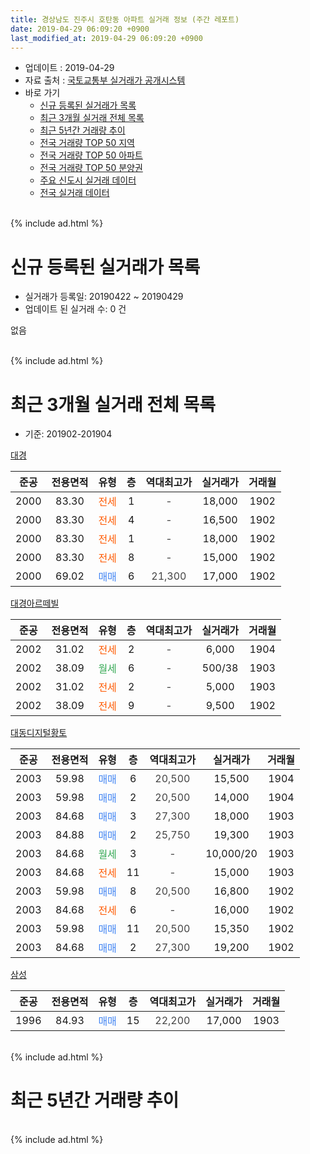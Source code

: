 ```yaml
---
title: 경상남도 진주시 호탄동 아파트 실거래 정보 (주간 레포트)
date: 2019-04-29 06:09:20 +0900
last_modified_at: 2019-04-29 06:09:20 +0900
---
```


* 업데이트 : 2019-04-29
* 자료 출처 : [국토교통부 실거래가 공개시스템](http://rt.molit.go.kr)
* 바로 가기
    * [신규 등록된 실거래가 목록](#신규-등록된-실거래가-목록)
    * [최근 3개월 실거래 전체 목록](#최근-3개월-실거래-전체-목록)
    * [최근 5년간 거래량 추이](#최근-5년간-거래량-추이)
    * [전국 거래량 TOP 50 지역](https://inasie.github.io/apt-trade-info/최근-3개월-전국에서-가장-거래가-많이-발생한-지역)
    * [전국 거래량 TOP 50 아파트](https://inasie.github.io/apt-trade-info/최근-3개월-전국에서-가장-거래가-많이-발생한-아파트)
    * [전국 거래량 TOP 50 분양권](https://inasie.github.io/apt-trade-info/최근-3개월-전국에서-가장-거래가-많이-발생한-분양권)
    * [주요 신도시 실거래 데이터](https://inasie.github.io/apt-trade-info/주요-신도시)
    * [전국 실거래 데이터](https://inasie.github.io/apt-trade-info/전국)
<br>
{% include ad.html %}
<br>

# 신규 등록된 실거래가 목록
* 실거래가 등록일: 20190422 ~ 20190429
* 업데이트 된 실거래 수: 0 건

없음

<br>
{% include ad.html %}
<br>

# 최근 3개월 실거래 전체 목록
* 기준: 201902-201904


[대경](https://search.naver.com/search.naver?query=%EA%B2%BD%EC%83%81%EB%82%A8%EB%8F%84+%EC%A7%84%EC%A3%BC%EC%8B%9C+%ED%98%B8%ED%83%84%EB%8F%99+%EB%8C%80%EA%B2%BD)

|준공|전용면적|유형|층|역대최고가|실거래가|거래월|
|:---:|:---:|:---:|:---:|:---:|:---:|:---:|
|2000|83.30|<span style="color:#ff5a00">전세</span>|1|<span style="color:#444444">-</span>|18,000|1902|
|2000|83.30|<span style="color:#ff5a00">전세</span>|4|<span style="color:#444444">-</span>|16,500|1902|
|2000|83.30|<span style="color:#ff5a00">전세</span>|1|<span style="color:#444444">-</span>|18,000|1902|
|2000|83.30|<span style="color:#ff5a00">전세</span>|8|<span style="color:#444444">-</span>|15,000|1902|
|2000|69.02|<span style="color:#4285f3">매매</span>|6|<span style="color:#444444">21,300</span>|17,000|1902|

[대경아르떼빌](https://search.naver.com/search.naver?query=%EA%B2%BD%EC%83%81%EB%82%A8%EB%8F%84+%EC%A7%84%EC%A3%BC%EC%8B%9C+%ED%98%B8%ED%83%84%EB%8F%99+%EB%8C%80%EA%B2%BD%EC%95%84%EB%A5%B4%EB%96%BC%EB%B9%8C)

|준공|전용면적|유형|층|역대최고가|실거래가|거래월|
|:---:|:---:|:---:|:---:|:---:|:---:|:---:|
|2002|31.02|<span style="color:#ff5a00">전세</span>|2|<span style="color:#444444">-</span>|6,000|1904|
|2002|38.09|<span style="color:#34a853">월세</span>|6|<span style="color:#444444">-</span>|500/38|1903|
|2002|31.02|<span style="color:#ff5a00">전세</span>|2|<span style="color:#444444">-</span>|5,000|1903|
|2002|38.09|<span style="color:#ff5a00">전세</span>|9|<span style="color:#444444">-</span>|9,500|1902|

[대동디지털황토](https://search.naver.com/search.naver?query=%EA%B2%BD%EC%83%81%EB%82%A8%EB%8F%84+%EC%A7%84%EC%A3%BC%EC%8B%9C+%ED%98%B8%ED%83%84%EB%8F%99+%EB%8C%80%EB%8F%99%EB%94%94%EC%A7%80%ED%84%B8%ED%99%A9%ED%86%A0)

|준공|전용면적|유형|층|역대최고가|실거래가|거래월|
|:---:|:---:|:---:|:---:|:---:|:---:|:---:|
|2003|59.98|<span style="color:#4285f3">매매</span>|6|<span style="color:#444444">20,500</span>|15,500|1904|
|2003|59.98|<span style="color:#4285f3">매매</span>|2|<span style="color:#444444">20,500</span>|14,000|1904|
|2003|84.68|<span style="color:#4285f3">매매</span>|3|<span style="color:#444444">27,300</span>|18,000|1903|
|2003|84.88|<span style="color:#4285f3">매매</span>|2|<span style="color:#444444">25,750</span>|19,300|1903|
|2003|84.68|<span style="color:#34a853">월세</span>|3|<span style="color:#444444">-</span>|10,000/20|1903|
|2003|84.68|<span style="color:#ff5a00">전세</span>|11|<span style="color:#444444">-</span>|15,000|1903|
|2003|59.98|<span style="color:#4285f3">매매</span>|8|<span style="color:#444444">20,500</span>|16,800|1902|
|2003|84.68|<span style="color:#ff5a00">전세</span>|6|<span style="color:#444444">-</span>|16,000|1902|
|2003|59.98|<span style="color:#4285f3">매매</span>|11|<span style="color:#444444">20,500</span>|15,350|1902|
|2003|84.68|<span style="color:#4285f3">매매</span>|2|<span style="color:#444444">27,300</span>|19,200|1902|

[삼성](https://search.naver.com/search.naver?query=%EA%B2%BD%EC%83%81%EB%82%A8%EB%8F%84+%EC%A7%84%EC%A3%BC%EC%8B%9C+%ED%98%B8%ED%83%84%EB%8F%99+%EC%82%BC%EC%84%B1)

|준공|전용면적|유형|층|역대최고가|실거래가|거래월|
|:---:|:---:|:---:|:---:|:---:|:---:|:---:|
|1996|84.93|<span style="color:#4285f3">매매</span>|15|<span style="color:#444444">22,200</span>|17,000|1903|


<br>
{% include ad.html %}
<br>

# 최근 5년간 거래량 추이


<div style="width:100%;">
    <canvas id="deal_progress" height="200"></canvas>
</div>

<script>
new Chart(document.getElementById("deal_progress"), {
    type: 'line',
    data: {
        labels: ['201404','201405','201406','201407','201408','201409','201410','201411','201412','201501','201502','201503','201504','201505','201506','201507','201508','201509','201510','201511','201512','201601','201602','201603','201604','201605','201606','201607','201608','201609','201610','201611','201612','201701','201702','201703','201704','201705','201706','201707','201708','201709','201710','201711','201712','201801','201802','201803','201804','201805','201806','201807','201808','201809','201810','201811','201812','201901','201902','201903','201904'],
        datasets: [{
            label: '매매',
            pointRadius: 1,
            data: [5, 5, 6, 7, 5, 3, 6, 8, 2, 7, 8, 9, 7, 3, 7, 3, 17, 12, 9, 6, 7, 8, 7, 7, 11, 6, 5, 4, 3, 8, 7, 6, 6, 5, 3, 8, 4, 4, 7, 1, 5, 7, 6, 2, 3, 6, 7, 4, 1, 4, 1, 3, 3, 3, 3, 5, 3, 2, 4, 3, 2],
            borderColor: "rgba(255, 201, 14, 1)",
            backgroundColor: "rgba(255, 201, 14, 0.5)",
            fill: false,
            lineTension: 0
        },{
            label: '전월세',
            pointRadius: 1,
            data: [1, 1, 1, 3, 2, 2, 1, 3, 0, 7, 4, 5, 4, 3, 1, 2, 3, 2, 4, 0, 2, 4, 2, 3, 3, 1, 2, 1, 0, 3, 2, 3, 3, 4, 5, 3, 2, 1, 6, 3, 2, 2, 4, 5, 3, 4, 0, 0, 3, 3, 3, 7, 0, 2, 9, 9, 4, 9, 6, 4, 1],
            borderColor: "rgba(0, 141, 185, 1)",
            backgroundColor: "rgba(0, 141, 185, 0.5)",
            fill: false,
            lineTension: 0
        }
        ]
    },
    options: {
        responsive: true,
        title: {
            display: false
        },
        tooltips: {
            mode: 'index',
            intersect: false
        },
        hover: {
            mode: 'nearest',
            intersect: true
        },
        scales: {
            xAxes: [{
                display: true,
                scaleLabel: {
                    display: true,
                    labelString: '년/월'
                }
            }],
            yAxes: [{
                display: true,
                ticks: {
                    suggestedMin: 0,
                },
                scaleLabel: {
                    display: true,
                    labelString: '실거래 수'
                }
            }]
        }
    }
});

</script>


<br>
{% include ad.html %}
<br>

